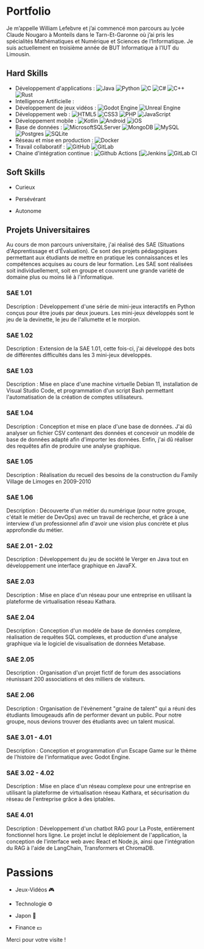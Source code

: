# Portfolio

Je m’appelle William Lefebvre et j’ai commencé mon parcours au lycée Claude Nougaro à Monteils dans le Tarn-Et-Garonne où j’ai pris les spécialités Mathématiques et Numérique et Sciences de l’Informatique. Je suis actuellement en troisième année de BUT Informatique à l’IUT du Limousin.

## Hard Skills

- Développement d'applications : ![Java](https://img.shields.io/badge/java-%23ED8B00.svg?style=for-the-badge&logo=openjdk&logoColor=white) 	![Python](https://img.shields.io/badge/python-3670A0?style=for-the-badge&logo=python&logoColor=ffdd54) ![C](https://img.shields.io/badge/c-%2300599C.svg?style=for-the-badge&logo=c&logoColor=white) ![C#](https://img.shields.io/badge/c%23-%23239120.svg?style=for-the-badge&logo=csharp&logoColor=white) ![C++](https://img.shields.io/badge/c++-%2300599C.svg?style=for-the-badge&logo=c%2B%2B&logoColor=white) ![Rust](https://img.shields.io/badge/rust-%23000000.svg?style=for-the-badge&logo=rust&logoColor=white)
- Intelligence Artificielle : 
- Développement de jeux vidéos : ![Godot Engine](https://img.shields.io/badge/GODOT-%23FFFFFF.svg?style=for-the-badge&logo=godot-engine) ![Unreal Engine](https://img.shields.io/badge/unrealengine-%23313131.svg?style=for-the-badge&logo=unrealengine&logoColor=white)
- Développement web : ![HTML5](https://img.shields.io/badge/html5-%23E34F26.svg?style=for-the-badge&logo=html5&logoColor=white) ![CSS3](https://img.shields.io/badge/css3-%231572B6.svg?style=for-the-badge&logo=css3&logoColor=white) ![PHP](https://img.shields.io/badge/php-%23777BB4.svg?style=for-the-badge&logo=php&logoColor=white) ![JavaScript](https://img.shields.io/badge/javascript-%23323330.svg?style=for-the-badge&logo=javascript&logoColor=%23F7DF1E)
- Développement mobile : ![Kotlin](https://img.shields.io/badge/kotlin-%237F52FF.svg?style=for-the-badge&logo=kotlin&logoColor=white) ![Android](https://img.shields.io/badge/Android-3DDC84?style=for-the-badge&logo=android&logoColor=white) ![iOS](https://img.shields.io/badge/iOS-000000?style=for-the-badge&logo=ios&logoColor=white)
- Base de données : ![MicrosoftSQLServer](https://img.shields.io/badge/Microsoft%20SQL%20Server-CC2927?style=for-the-badge&logo=microsoft%20sql%20server&logoColor=white) ![MongoDB](https://img.shields.io/badge/MongoDB-%234ea94b.svg?style=for-the-badge&logo=mongodb&logoColor=white) ![MySQL](https://img.shields.io/badge/mysql-%2300f.svg?style=for-the-badge&logo=mysql&logoColor=white)  ![Postgres](https://img.shields.io/badge/postgres-%23316192.svg?style=for-the-badge&logo=postgresql&logoColor=white) ![SQLite](https://img.shields.io/badge/sqlite-%2307405e.svg?style=for-the-badge&logo=sqlite&logoColor=white) 
- Réseau et mise en production : ![Docker](https://img.shields.io/badge/docker-%230db7ed.svg?style=for-the-badge&logo=docker&logoColor=white)
- Travail collaboratif : ![GitHub](https://img.shields.io/badge/github-%23121011.svg?style=for-the-badge&logo=github&logoColor=white) ![GitLab](https://img.shields.io/badge/gitlab-%23181717.svg?style=for-the-badge&logo=gitlab&logoColor=white)
- Chaine d'intégration continue : ![Github Actions](https://img.shields.io/badge/GitHub_Actions-2088FF?style=for-the-badge&logo=gitlab&logoColor=white) [![Jenkins](https://img.shields.io/badge/Jenkins-D24939?style=for-the-badge&logo=gitlab&logoColor=white) ![GitLab CI](https://img.shields.io/badge/gitlab%20ci-%23181717.svg?style=for-the-badge&logo=gitlab&logoColor=white)

## Soft Skills

- Curieux

- Persévérant

- Autonome


## Projets Universitaires

Au cours de mon parcours universitaire, j'ai réalisé des SAE (Situations d'Apprentissage et d'Évaluation). Ce sont des projets pédagogiques permettant aux étudiants de mettre en pratique les connaissances et les compétences acquises au cours de leur formation. Les SAE sont réalisées soit individuellement, soit en groupe et couvrent une grande variété de domaine plus ou moins lié à l'informatique.  

### SAE 1.01
Description : Développement d'une série de mini-jeux interactifs en Python conçus pour être joués par deux joueurs. Les mini-jeux développés sont le jeu de la devinette, le jeu de l'allumette et le morpion.

### SAE 1.02
Description : Extension de la SAE 1.01, cette fois-ci, j'ai développé des bots de différentes difficultés dans les 3 mini-jeux développés.

### SAE 1.03
Description : Mise en place d'une machine virtuelle Debian 11, installation de Visual Studio Code, et programmation d'un script Bash permettant l'automatisation de la création de comptes utilisateurs.

### SAE 1.04
Description : Conception et mise en place d'une base de données. J'ai dû analyser un fichier CSV contenant des données et concevoir un modèle de base de données adapté afin d'importer les données. Enfin, j'ai dû réaliser des requêtes afin de produire une analyse graphique.

### SAE 1.05
Description : Réalisation du recueil des besoins de la construction du Family Village de Limoges en 2009-2010

### SAE 1.06
Description : Découverte d'un métier du numérique (pour notre groupe, c'était le métier de DevOps) avec un travail de recherche, et grâce à une interview d'un professionnel afin d'avoir une vision plus concrète et plus approfondie du métier.

### SAE 2.01 - 2.02
Description : Développement du jeu de société le Verger en Java tout en développement une interface graphique en JavaFX.

### SAE 2.03
Description : Mise en place d'un réseau pour une entreprise en utilisant la plateforme de virtualisation réseau Kathara.

### SAE 2.04
Description : Conception d'un modèle de base de données complexe, réalisation de requêtes SQL complexes, et production d'une analyse graphique via le logiciel de visualisation de données Metabase.

### SAE 2.05
Description : Organisation d'un projet fictif de forum des associations réunissant 200 associations et des milliers de visiteurs.

### SAE 2.06
Description : Organisation de l'évènement "graine de talent" qui a réuni des étudiants limougeauds afin de performer devant un public. Pour notre groupe, nous devions
trouver des étudiants avec un talent musical.

### SAE 3.01 - 4.01
Description : Conception et programmation d'un Escape Game sur le thème de l'histoire de l'informatique avec Godot Engine. 

### SAE 3.02 - 4.02
Description : Mise en place d'un réseau complexe pour une entreprise en utilisant la plateforme de virtualisation réseau Kathara, et sécurisation du réseau de l'entreprise grâce à des iptables.

### SAE 4.01
Description : Développement d'un chatbot RAG pour La Poste, entièrement fonctionnel hors ligne. Le projet inclut le déploiement de l'application, la conception de l'interface web avec React et Node.js, ainsi que l'intégration du RAG à l'aide de LangChain, Transformers et ChromaDB.


# Passions

- Jeux-Vidéos 🎮

- Technologie ⚙️

- Japon 🔴

- Finance 💵



Merci pour votre visite !
